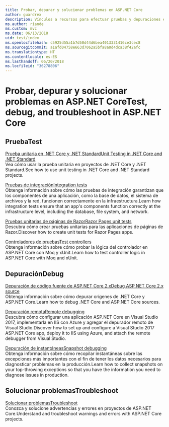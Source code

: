 ```yaml
---
title: Probar, depurar y solucionar problemas en ASP.NET Core
author: guardrex
description: Vínculos a recursos para efectuar pruebas y depuraciones en aplicaciones de ASP.NET Core.
ms.author: riande
ms.custom: mvc
ms.date: 06/13/2018
uid: test/index
ms.openlocfilehash: c5925d55a1b7d50d44d6bea4013331416ce3cec8
ms.sourcegitcommit: a1afd04758e663d7062a5bfa8a0d4dca38f42afc
ms.translationtype: HT
ms.contentlocale: es-ES
ms.lasthandoff: 06/20/2018
ms.locfileid: "36278806"
---
```

# <a name="test-debug-and-troubleshoot-in-aspnet-core"></a><span data-ttu-id="8fda3-103">Probar, depurar y solucionar problemas en ASP.NET Core</span><span class="sxs-lookup"><span data-stu-id="8fda3-103">Test, debug, and troubleshoot in ASP.NET Core</span></span>

## <a name="test"></a><span data-ttu-id="8fda3-104">Prueba</span><span class="sxs-lookup"><span data-stu-id="8fda3-104">Test</span></span>

[<span data-ttu-id="8fda3-105">Prueba unitaria en .NET Core y .NET Standard</span><span class="sxs-lookup"><span data-stu-id="8fda3-105">Unit Testing in .NET Core and .NET Standard</span></span>](/dotnet/articles/core/testing/)  
<span data-ttu-id="8fda3-106">Vea cómo usar la prueba unitaria en proyectos de .NET Core y .NET Standard.</span><span class="sxs-lookup"><span data-stu-id="8fda3-106">See how to use unit testing in .NET Core and .NET Standard projects.</span></span>

[<span data-ttu-id="8fda3-107">Pruebas de integración</span><span class="sxs-lookup"><span data-stu-id="8fda3-107">Integration tests</span></span>](xref:test/integration-tests)  
<span data-ttu-id="8fda3-108">Obtenga información sobre cómo las pruebas de integración garantizan que los componentes de una aplicación, como la base de datos, el sistema de archivos y la red, funcionen correctamente en la infraestructura.</span><span class="sxs-lookup"><span data-stu-id="8fda3-108">Learn how integration tests ensure that an app's components function correctly at the infrastructure level, including the database, file system, and network.</span></span>

[<span data-ttu-id="8fda3-109">Pruebas unitarias de páginas de Razor</span><span class="sxs-lookup"><span data-stu-id="8fda3-109">Razor Pages unit tests</span></span>](xref:test/razor-pages-tests)  
<span data-ttu-id="8fda3-110">Descubra cómo crear pruebas unitarias para las aplicaciones de páginas de Razor.</span><span class="sxs-lookup"><span data-stu-id="8fda3-110">Discover how to create unit tests for Razor Pages apps.</span></span>

[<span data-ttu-id="8fda3-111">Controladores de pruebas</span><span class="sxs-lookup"><span data-stu-id="8fda3-111">Test controllers</span></span>](xref:mvc/controllers/testing)  
<span data-ttu-id="8fda3-112">Obtenga información sobre cómo probar la lógica del controlador en ASP.NET Core con Moq y xUnit.</span><span class="sxs-lookup"><span data-stu-id="8fda3-112">Learn how to test controller logic in ASP.NET Core with Moq and xUnit.</span></span>

## <a name="debug"></a><span data-ttu-id="8fda3-113">Depuración</span><span class="sxs-lookup"><span data-stu-id="8fda3-113">Debug</span></span>

[<span data-ttu-id="8fda3-114">Depuración de código fuente de ASP.NET Core 2.x</span><span class="sxs-lookup"><span data-stu-id="8fda3-114">Debug ASP.NET Core 2.x source</span></span>](https://github.com/aspnet/Docs/issues/4155)  
<span data-ttu-id="8fda3-115">Obtenga información sobre cómo depurar orígenes de .NET Core y ASP.NET Core.</span><span class="sxs-lookup"><span data-stu-id="8fda3-115">Learn how to debug .NET Core and ASP.NET Core sources.</span></span>

[<span data-ttu-id="8fda3-116">Depuración remota</span><span class="sxs-lookup"><span data-stu-id="8fda3-116">Remote debugging</span></span>](/visualstudio/debugger/remote-debugging-azure)  
<span data-ttu-id="8fda3-117">Descubra cómo configurar una aplicación ASP.NET Core en Visual Studio 2017, implementarla en IIS con Azure y agregar el depurador remoto de Visual Studio.</span><span class="sxs-lookup"><span data-stu-id="8fda3-117">Discover how to set up and configure a Visual Studio 2017 ASP.NET Core app, deploy it to IIS using Azure, and attach the remote debugger from Visual Studio.</span></span>

[<span data-ttu-id="8fda3-118">Depuración de instantáneas</span><span class="sxs-lookup"><span data-stu-id="8fda3-118">Snapshot debugging</span></span>](/azure/application-insights/app-insights-snapshot-debugger)  
<span data-ttu-id="8fda3-119">Obtenga información sobre cómo recopilar instantáneas sobre las excepciones más importantes con el fin de tener los datos necesarios para diagnosticar problemas en la producción.</span><span class="sxs-lookup"><span data-stu-id="8fda3-119">Learn how to collect snapshots on your top-throwing exceptions so that you have the information you need to diagnose issues in production.</span></span>

## <a name="troubleshoot"></a><span data-ttu-id="8fda3-120">Solucionar problemas</span><span class="sxs-lookup"><span data-stu-id="8fda3-120">Troubleshoot</span></span>

[<span data-ttu-id="8fda3-121">Solucionar problemas</span><span class="sxs-lookup"><span data-stu-id="8fda3-121">Troubleshoot</span></span>](xref:test/troubleshoot)  
<span data-ttu-id="8fda3-122">Conozca y solucione advertencias y errores en proyectos de ASP.NET Core.</span><span class="sxs-lookup"><span data-stu-id="8fda3-122">Understand and troubleshoot warnings and errors with ASP.NET Core projects.</span></span>

